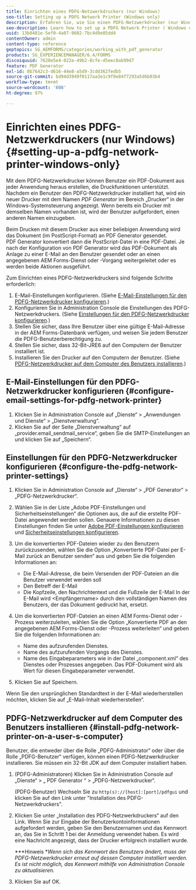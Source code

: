 ```yaml
---
title: Einrichten eines PDFG-Netzwerkdruckers (nur Windows)
seo-title: Setting up a PDFG Network Printer (Windows only)
description: Erfahren Sie, wie Sie einen PDFG-Netzwerkdrucker (nur Windows) einrichten
seo-description: Learn how to set up a PDFG Network Printer ( Windows only )
uuid: 13b8481e-5ef0-4a07-9602-7bc4d9e05dd4
contentOwner: admin
content-type: reference
geptopics: SG_AEMFORMS/categories/working_with_pdf_generator
products: SG_EXPERIENCEMANAGER/6.4/FORMS
discoiquuid: 7620e5e4-022e-49b2-8cfe-d5eec8ab99d7
feature: PDF Generator
exl-id: 0b7642c3-d616-44e8-a5d9-3cdd362fedb5
source-git-commit: bd94d3949f0117aa3e1c9f0e84f7293a5d6b03b4
workflow-type: tm+mt
source-wordcount: '608'
ht-degree: 97%

---
```


# Einrichten eines PDFG-Netzwerkdruckers (nur Windows) {#setting-up-a-pdfg-network-printer-windows-only}

Mit dem PDFG-Netzwerkdrucker können Benutzer ein PDF-Dokument aus jeder Anwendung heraus erstellen, die Druckfunktionen unterstützt. Nachdem ein Benutzer den PDFG-Netzwerkdrucker installiert hat, wird ein neuer Drucker mit dem Namen *PDF Generator* im Bereich „Drucker“ in der Windows-Systemsteuerung angezeigt. Wenn bereits ein Drucker mit demselben Namen vorhanden ist, wird der Benutzer aufgefordert, einen anderen Namen einzugeben.

Beim Drucken mit diesem Drucker aus einer beliebigen Anwendung wird das Dokument (im PostScript-Format) an PDF Generator gesendet. PDF Generator konvertiert dann die PostScript-Datei in eine PDF-Datei. Je nach der Konfiguration von PDF Generator wird das PDF-Dokument als Anlage zu einer E-Mail an den Benutzer gesendet oder an einen angegebenen AEM Forms-Dienst oder -Vorgang weitergeleitet oder es werden beide Aktionen ausgeführt.

Zum Einrichten eines PDFG-Netzwerkdruckers sind folgende Schritte erforderlich:

1. E-Mail-Einstellungen konfigurieren. (Siehe [E-Mail-Einstellungen für den PDFG-Netzwerkdrucker konfigurieren](setting-pdfg-network-printer-windows.md#configure-email-settings-for-pdfg-network-printer).)
1. Konfigurieren Sie in Administration Console die Einstellungen des PDFG-Netzwerkdruckers. (Siehe [Einstellungen für den PDFG-Netzwerkdrucker konfigurieren](setting-pdfg-network-printer-windows.md#configure-the-pdfg-network-printer-settings).)
1. Stellen Sie sicher, dass Ihre Benutzer über eine gültige E-Mail-Adresse in der AEM Forms-Datenbank verfügen, und weisen Sie jedem Benutzer die PDFG-Benutzerberechtigung zu. <!-- Fix broken link See Setting up and organizing users -->
1. Stellen Sie sicher, dass 32-Bit-JRE6 auf den Computern der Benutzer installiert ist.
1. Installieren Sie den Drucker auf den Computern der Benutzer. (Siehe [PDFG-Netzwerkdrucker auf dem Computer des Benutzers installieren](setting-pdfg-network-printer-windows.md#install-pdfg-network-printer-on-a-user-s-computer).)

## E-Mail-Einstellungen für den PDFG-Netzwerkdrucker konfigurieren {#configure-email-settings-for-pdfg-network-printer}

1. Klicken Sie in Administration Console auf „Dienste“ > „Anwendungen und Dienste“ > „Dienstverwaltung“.
1. Klicken Sie auf der Seite „Dienstverwaltung“ auf „provider.email_sendmail_service“, geben Sie die SMTP-Einstellungen an und klicken Sie auf „Speichern“.

## Einstellungen für den PDFG-Netzwerkdrucker konfigurieren {#configure-the-pdfg-network-printer-settings}

1. Klicken Sie in Administration Console auf „Dienste“ > „PDF Generator“ > „PDFG-Netzwerkdrucker“.
1. Wählen Sie in der Liste „Adobe PDF-Einstellungen und Sicherheitseinstellungen“ die Optionen aus, die auf die erstellte PDF-Datei angewendet werden sollen. Genauere Informationen zu diesen Einstellungen finden Sie unter [Adobe PDF-Einstellungen konfigurieren](/help/forms/using/admin-help/configuring-pdf-settings.md#configuring-adobe-pdf-settings) und [Sicherheitseinstellungen konfigurieren](/help/forms/using/admin-help/configuring-security-settings.md#configuring-security-settings).
1. Um die konvertierten PDF-Dateien wieder zu den Benutzern zurückzusenden, wählen Sie die Option „Konvertierte PDF-Datei per E-Mail zurück an Benutzer senden“ aus und geben Sie die folgenden Informationen an:

   * Die E-Mail-Adresse, die beim Versenden der PDF-Dateien an die Benutzer verwendet werden soll
   * Den Betreff der E-Mail
   * Die Kopfzeile, den Nachrichtentext und die Fußzeile der E-Mail In der E-Mail wird &lt;Empfängername> durch den vollständigen Namen des Benutzers, der das Dokument gedruckt hat, ersetzt.

1. Um die konvertierten PDF-Dateien an einen AEM Forms-Dienst oder -Prozess weiterzuleiten, wählen Sie die Option „Konvertierte PDF an den angegebenen AEM Forms-Dienst oder -Prozess weiterleiten“ und geben Sie die folgenden Informationen an:

   * Name des aufzurufenden Dienstes.
   * Name des aufzurufenden Vorgangs des Dienstes.
   * Name des Eingabeparameters wie in der Datei „component.xml“ des Dienstes oder Prozesses angegeben. Das PDF-Dokument wird als Wert für diesen Eingabeparameter verwendet.

1. Klicken Sie auf Speichern.

Wenn Sie den ursprünglichen Standardtext in der E-Mail wiederherstellen möchten, klicken Sie auf „E-Mail-Inhalt wiederherstellen“.

## PDFG-Netzwerkdrucker auf dem Computer des Benutzers installieren {#install-pdfg-network-printer-on-a-user-s-computer}

Benutzer, die entweder über die Rolle „PDFG-Administrator“ oder über die Rolle „PDFG-Benutzer“ verfügen, können einen PDFG-Netzwerkdrucker installieren. Sie müssen ein 32-Bit JDK auf dem Computer installiert haben.

1. (PDFG-Administratoren) Klicken Sie in Administration Console auf „Dienste“ > „ PDF Generator “ > „PDFG-Netzwerkdrucker“.

   (PDFG-Benutzer) Wechseln Sie zu `http(s)://[host]:[port]/pdfgui` und klicken Sie auf den Link unter &quot;Installation des PDFG-Netzwerkdruckers&quot;.

1. Klicken Sie unter „Installation des PDFG-Netzwerkdruckers“ auf den Link. Wenn Sie zur Eingabe der Benutzerkontoinformationen aufgefordert werden, geben Sie den Benutzernamen und das Kennwort an, das Sie in Schritt 1 bei der Anmeldung verwendet haben. Es wird eine Nachricht angezeigt, dass der Drucker erfolgreich installiert wurde.

   ***Hinweis **Wenn sich das Kennwort des Benutzers ändert, muss der PDFG-Netzwerkdrucker erneut auf dessen Computer installiert werden. Es ist nicht möglich, das Kennwort mithilfe von Administration Console zu aktualisieren.*

1. Klicken Sie auf OK.
